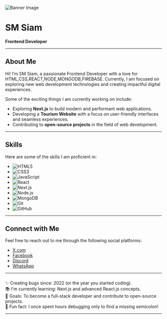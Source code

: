 ![[Banner Image](URL_OF_YOUR_BANNER_IMAGE) <!-- Replace with your banner image URL -->
](https://raw.githubusercontent.com/siam114/siam114/refs/heads/main/siam.jpg)
# SM Siam  
**Frontend Developer**

---

## About Me  
Hi! I’m SM Siam, a passionate Frontend Developer with a love for HTML,CSS,REACT,NODE,MONGODB,FIREBASE. Currently, I am focused on exploring new web development technologies and creating impactful digital experiences. 

Some of the exciting things I am currently working on include:

- Exploring **Next.js** to build modern and performant web applications.
- Developing a **Tourism Website** with a focus on user-friendly interfaces and seamless experiences.
- Contributing to **open-source projects** in the field of web development.

---

## Skills  
Here are some of the skills I am proficient in:

- ![HTML5](https://img.shields.io/badge/-HTML5-E34F26?logo=html5&logoColor=white)
- ![CSS3](https://img.shields.io/badge/-CSS3-1572B6?logo=css3&logoColor=white)
- ![JavaScript](https://img.shields.io/badge/-JavaScript-F7DF1E?logo=javascript&logoColor=white)
- ![React](https://img.shields.io/badge/-React-61DAFB?logo=react&logoColor=black)
- ![Next.js](https://img.shields.io/badge/-Next.js-000000?logo=nextdotjs&logoColor=white)
- ![Node.js](https://img.shields.io/badge/-Node.js-339933?logo=node.js&logoColor=white)
- ![MongoDB](https://img.shields.io/badge/-MongoDB-47A248?logo=mongodb&logoColor=white)
- ![Git](https://img.shields.io/badge/-Git-F05032?logo=git&logoColor=white)
- ![GitHub](https://img.shields.io/badge/-GitHub-181717?logo=github&logoColor=white)

---

## Connect with Me  
Feel free to reach out to me through the following social platforms:

- [X.com](https://x.com/SMSiam233877)  
- [Facebook](https://www.facebook.com/sumsuzzaman.siam)  
- [Discord](https://discord.com/channels/@me)  
- [WhatsApp](https://web.whatsapp.com/)  

---

###

<p align="left">✨ Creating bugs since: 2022 (or the year you started coding).<br>📚 I'm currently learning: Next.js and advanced React.js concepts.<br>🎯 Goals: To become a full-stack developer and contribute to open-source projects.<br>🎲 Fun fact: I once spent hours debugging only to find a missing semicolon!</p>

---
